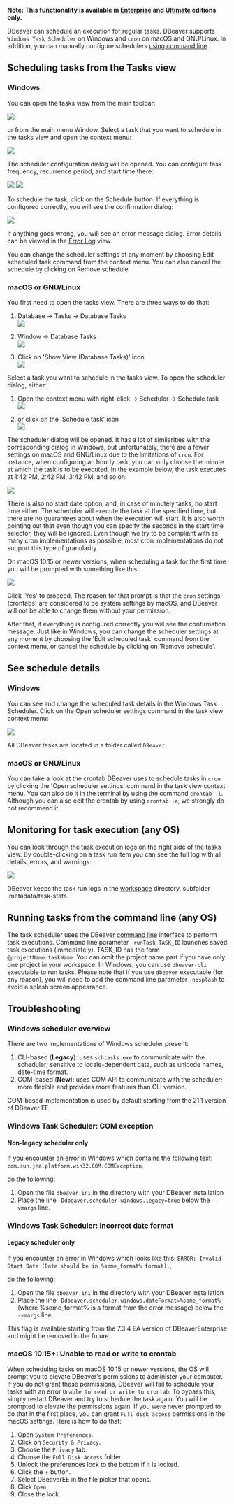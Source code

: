 **Note: This functionality is available in [Enterprise](Enterprise-Edition) and [Ultimate](Ultimate-Edition) editions only.**

DBeaver can schedule an execution for regular tasks.
DBeaver supports `Windows Task Scheduler` on Windows and `cron` on macOS and GNU/Linux.
In addition, you can manually configure schedulers
[using command line](#running-tasks-from-the-command-line-any-os).

## Scheduling tasks from the Tasks view
### Windows
You can open the tasks view from the main toolbar:

![](images/ug/tools/task-main-toolbar.png)

or from the main menu Window.
Select a task that you want to schedule in the tasks view and open the context menu:

![](images/ug/tools/task-schedule-menu.png)

The scheduler configuration dialog will be opened. You can configure task frequency,
recurrence period, and start time there:

![](images/ug/tools/task-schedule-settings.png)
![](images/ug/tools/task-schedule-settings-monthly.png)

To schedule the task, click on the Schedule button. If everything is configured correctly,
you will see the confirmation dialog:

![](images/ug/tools/task-schedule-success.png)

If anything goes wrong, you will see an error message dialog.
Error details can be viewed in the [Error Log](Log-files) view.

You can change the scheduler settings at any moment by choosing Edit scheduled task command
from the context menu. You can also cancel the schedule by clicking on Remove schedule.

### macOS or GNU/Linux
You first need to open the tasks view. There are three ways to do that:

1. Database -> Tasks -> Database Tasks  
   ![](images/ug/tools/task-schedule-macos-tasks_view-1.png)

1. Window -> Database Tasks  
   ![](images/ug/tools/task-schedule-macos-tasks_view-2.png)

1. Click on 'Show View (Database Tasks)' icon  
   ![](images/ug/tools/task-schedule-macos-tasks_view-3.png)

Select a task you want to schedule in the tasks view. To open the scheduler dialog, either:

1. Open the context menu with right-click -> Scheduler -> Schedule task  
   ![](images/ug/tools/task-schedule-macos-open_dialog-1.png)

1. or click on the 'Schedule task' icon  
   ![](images/ug/tools/task-schedule-macos-open_dialog-2.png)

The scheduler dialog will be opened. It has a lot of similarities with the corresponding dialog in Windows, but
unfortunately, there are a fewer settings on macOS and GNU/Linux due to the limitations of `cron`.
For instance, when configuring an hourly task, you can only choose the minute at which the task is to be executed.
In the example below, the task executes at 1:42 PM, 2:42 PM, 3:42 PM, and so on:

![](images/ug/tools/task-schedule-macos-minutely_task.png)

There is also no start date option, and, in case of minutely tasks, no start time either. The scheduler will execute the task at the specified time, but there are no guarantees about when the execution will start.
It is also worth pointing out that even though you can specify the seconds in the start time selector,
they will be ignored. Even though we try to be compliant with as many cron implementations as possible, most cron implementations do not support this type of granularity.

On macOS 10.15 or newer versions, when scheduling a task for the first time you will be prompted with
something like this:

![](images/ug/tools/task-schedule-macos-permissions.png)

Click 'Yes' to proceed. The reason for that prompt is that the `cron` settings (crontabs) are considered
to be system settings by macOS, and DBeaver will not be able to change them without your permission.

After that, if everything is configured correctly you will see the confirmation message.
Just like in Windows, you can change the scheduler settings at any moment by choosing the
'Edit scheduled task' command from the context menu, or cancel the schedule by clicking on 'Remove schedule'.

## See schedule details
### Windows
You can see and change the scheduled task details in the Windows Task Scheduler.
Click on the Open scheduler settings command in the task view context menu:

![](images/ug/tools/task-schedule-windows-task-manager.png)

All DBeaver tasks are located in a folder called `DBeaver`.

### macOS or GNU/Linux
You can take a look at the crontab DBeaver uses to schedule tasks in `cron`
by clicking the 'Open scheduler settings' command in the task view context menu.
You can also do it in the terminal by using the command `crontab -l`.
Although you can also edit the crontab by using `crontab -e`, we strongly do not recommend it.

## Monitoring for task execution (any OS)
You can look through the task execution logs on the right side of the tasks view.
By double-clicking on a task run item you can see the full log with all details, errors, and warnings:

![](images/ug/tools/task-run-logs.png)

DBeaver keeps the task run logs in the [workspace](Workspace-Location) directory,
subfolder .metadata/task-stats.

## Running tasks from the command line (any OS)
The task scheduler uses the DBeaver [command line](Command-Line) interface to perform task executions.
Command line parameter `-runTask TASK_ID` launches saved task executions (immediately).
TASK_ID has the form `@projectName:taskName`.
You can omit the project name part if you have only one project in your workspace.
In Windows, you can use `dbeaver-cli` executable to run tasks.
Please note that if you use `dbeaver` executable (for any reason),
you will need to add the command line parameter `-nosplash` to avoid a splash screen appearance.

## Troubleshooting
### Windows scheduler overview
There are two implementations of Windows scheduler present:
1. CLI-based (**Legacy**): uses `schtasks.exe` to communicate with the scheduler; sensitive to locale-dependent data, such as unicode names, date-time format.
2. COM-based (**New**): uses COM API to communicate with the scheduler; more flexible and provides more features than CLI version.
   
COM-based implementation is used by default starting from the 21.1 version of DBeaver EE.

### Windows Task Scheduler: COM exception
#### Non-legacy scheduler only
If you encounter an error in Windows which contains the following text: `com.sun.jna.platform.win32.COM.COMException`,

do the following:
1. Open the file `dbeaver.ini` in the directory with your DBeaver installation
1. Place the line `-Ddbeaver.scheduler.windows.legacy=true` below the `-vmargs` line. 

### Windows Task Scheduler: incorrect date format
#### Legacy scheduler only
If you encounter an error in Windows which looks like this: 
`ERROR: Invalid Start Date (Date should be in %some_format% format).`,

do the following:

1. Open the file `dbeaver.ini` in the directory with your DBeaver installation
1. Place the line `-Ddbeaver.scheduler.windows.dateFormat=%some_format%` (where %some_format% is a format from the error message) below the `-vmargs` line.

This flag is available starting from the 7.3.4 EA version of DBeaverEnterprise and might be removed in the future.

### macOS 10.15+: Unable to read or write to crontab

When scheduling tasks on macOS 10.15 or newer versions, the OS will prompt you to elevate DBeaver's permissions to administer your computer.
If you do not grant these permissions, DBeaver will fail to schedule your tasks with an error `Unable to read or write to crontab`.
To bypass this, simply restart DBeaver and try to schedule the task again. You will be prompted to elevate the permissions again.
If you were never prompted to do that in the first place, you can grant `Full disk access` permissions in the macOS settings. Here is how to do that:

1. Open `System Preferences`.
1. Click on `Security & Privacy`.
1. Choose the `Privacy` tab.
1. Choose the `Full Disk Access` folder.
1. Unlock the preferences lock to the bottom if it is locked.
1. Click the + button.
1. Select DBeaverEE in the file picker that opens.
1. Click `Open`.
1. Close the lock.